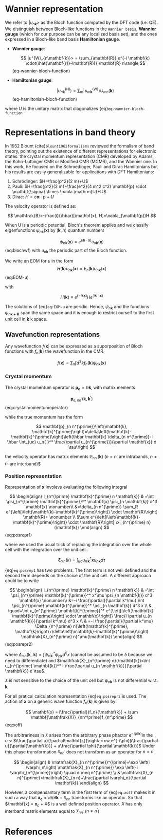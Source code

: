 # Wannier representation
We refer to $|u_{n\mathbf{k}}>$ as the Bloch function computed by the DFT code (i.e. QE).
We distinguish between Bloch-like functions in the `Wannier basis`, **Wannier gauge** (which for our purpose can be any localized basis set), and the ones expressed in a Bloch-like band basis **Hamiltonian gauge**.

- **Wannier gauge**: 
  
  $$
  |u^{W}_{n\mathbf{k}}> = \sum_{\mathbf{R}} e^{-i \mathbf{k} \cdot(\hat{\mathbf{r}}-\mathbf{R})}|\mathbf{R} n\rangle
  $$ (eq-wannier-bloch-function)
  
- **Hamiltonian gauge**:
  
  $$
    \left|u_{n \mathbf{k}}^{(\mathrm{H})}\right\rangle=\sum_m\left|u_{m \mathbf{k}}^{(\mathrm{W})}\right\rangle U_{m n}(\mathbf{k})
  $$ (eq-hamiltonian-bloch-function)

where $U$ is the unitary matrix that diagonalizes {eq}`eq-wannier-bloch-function` 

# Representations in band theory
In 1962 Blount {cite}`blount1962formalisms` reviewed the formalism of band theory, pointing out the existence of different representations for electronic states: the crystal momentum representation (CMR) developed by Adams, the Kohn-Luttinger CMR or Modified CMR (MCMR), and the Wannier one.
In this work, he focused on the Schroedinger, Pauli and Dirac Hamiltonians but his results are easily generalizable for applications with DFT Hamiltonians:

 1) Schrödinger: $H=\frac{p^2}{2 m}+U$
 2) Pauli: $H=\frac{p^2}{2 m}+\frac{e^2}{4 m^2 c^2} \mathbf{p} \cdot \mathbf{\sigma} \times \nabla \mathrm{U}+U$
 3) Dirac: $H=c \boldsymbol{\alpha} \cdot \mathrm{p}+U$

The velocity operator is defined as:

$$
\mathfrak{B}=-\frac{i}{\hbar}[\mathbf{x}, H]=\nabla_{\mathbf{p}}H
$$

When U is a periodic potential, Bloch's theorem applies and we classify eigenfunctions $\psi_{n\mathbf{k}}(\mathbf{x})$ by ($\mathbf{k}, n$) quantum numbers

$$
\psi_{n \mathbf{k}}(\mathbf{x})=e^{(i \mathbf{k} \cdot \mathbf{x})} u_{n \mathbf{k}}(\mathbf{x})
$$ (eq:blochwf)
with $u_{n\mathbf{k}}$ the periodic part of the Bloch function.

We write an EOM for $u$ in the form
$$
H(\mathbf{k}) u_{n \mathbf{k}}(\mathbf{x})=E_n(\mathbf{k}) u_{n \mathbf{k}}(\mathbf{x})
$$ (eq:EOM-u)

with

$$
H(\mathbf{k}) \equiv e^{(-i \mathbf{k} \mathbf{x})} H e^{(i \mathbf{k} \cdot \mathbf{x})}
$$

The solutions of {eq}`eq:EOM-u` are peridic. Hence, $\psi_{n\mathbf{k}}$ and the functions $\psi_{n\mathbf{k+K}}$ span the same space and it is enough
to restrict ourself to the first unit cell in $\mathbf{k}$ k space.

## Wavefunction representations
Any wavefunction $f(\mathbf{x})$ can be expressed as a suporposition of Bloch functions with $f_{n}(\mathbf{k})$ the wavefunction in the CMR.

$$
f(\mathbf{x})=\sum_n \int d^3 k f_n(\mathbf{k}) \psi_{n \mathbf{k}}(\mathbf{x})
$$

### Crystal momentum
The crystal momentum operator is $\mathbf{p_e} = \hbar \mathbf{k}$, with matrix elements

$$
\mathbf{p}_{e,nn^\prime}(\mathbf{k},\mathbf{k^\prime})
$$ (eq:crystalmomentumoperator)

while the true momentum has the form

$$
\mathbf{p}_{n n^{\prime}}\left(\mathbf{k}, \mathbf{k}^{\prime}\right)=\delta\left(\mathbf{k}-\mathbf{k}^{\prime}\right)\left(\hbar \mathbf{k} \delta_{n n^{\prime}}-i \hbar \int_{uc} u_n{ }^* \frac{\partial u_{n^{\prime}}}{\partial \mathbf{x}} d \tau\right)
$$

the velocity operator has matrix elements $\mathfrak{B}_{nn\prime}(\mathbf{k})$ ($n=n\prime$ are intrabands, $n\neq n^\prime$ are interband)$

### Position representation
Representation of $\mathbf{x}$ involevs evaluating the following integral

$$
\begin{align}
I_{n^{\prime} \mathbf{k}^{\prime} n \mathbf{k}} & =\int \psi_{n^{\prime} \mathbf{k}^{\prime}}^* \mathbf{x} \psi_{n \mathbf{k}} d^3 \mathbf{x} \nonumber\\
&=\delta_{n n^{\prime}} \sum_R e^{\left[i\left(\mathbf{k}-\mathbf{k}^{\prime}\right)} \cdot \mathbf{R}\right] \mathbf{R}+ \nonumber \\
&\sum e^{\left[i\left(\mathbf{k}-\mathbf{k}^{\prime}\right)} \cdot \mathbf{R}\right] \xi_{n^{\prime} n}(\mathbf{k})
\end{align}
$$ (eq:posrepr1)

where we used the usual trick of replacing the integration over the whole cell with the integration over the unit cell.

$$
\mathbf{\xi}_{n^{\prime} n}(k)=\int_{uc} u_{n^{\prime} \mathbf{k}}^* \mathbf{x} u_{n \mathbf{k}} d \tau
$$

{eq}`eq:posrep1` has two problems. The first term is not well defined and the second term depends on the choice of the unit cell.
A different approach could be to write

$$
\begin{align}
I_{n^{\prime} \mathbf{k}^{\prime} n \mathbf{k}} & =\int \psi_{n^{\prime} \mathbf{k}^{\prime}}^* x^\mu \psi_{n \mathbf{k}} d^3 \mathbf{x} \nonumber\\
&=-i \frac{\partial}{\partial k^\mu} \int \psi_{n^{\prime} \mathbf{k}^{\prime}}^* \psi_{n \mathbf{k}} d^3 x \\
& \quad+\int u_{n^{\prime} \mathbf{k}^{\prime}}^* e^{\left[i\left(\mathbf{k}-\mathbf{k}^{\prime}\right) \cdot \mathbf{x}\right]} \frac{i \partial u_{n \mathbf{k}}}{\partial k^\mu} d^3 x \\
& =-i \frac{\partial}{\partial k^\mu} \Delta_{n^{\prime} n}\left(\mathbf{k}^{\prime}, \mathbf{k}\right)+\delta\left(\mathbf{k}-\mathbf{k}^{\prime}\right) \mathfrak{X}_{n^{\prime} n}^\mu(\mathbf{k})
\end{align}
$$ (eq:posrepr2)

where $\Delta_{n^{\prime} n}\left(\mathbf{k}^{\prime}, \mathbf{k}\right)=\int \psi_{x^{\prime} \mathbf{k}^{\prime}}^* \psi_{n \mathbf{k}} d^8 x$ (cannot be assumed to be $\delta$ because we need to differentiate) and $\mathfrak{X}_{n^{\prime} n}(\mathbf{k})=\int u_{n^{\prime} \mathbf{k}}^* i \frac{\partial u_{n \mathbf{k}}}{\partial \mathbf{k}} d \tau$.

$\mathfrak{X}$ is not sensitive to the choice of the unit cell but $\psi_{n\mathbf{k}}$ is not differential w.r.t. $\mathbf{k}$

For all pratical calculation representation {eq}`eq:posrepr2` is used.
The action of $\mathbf{x}$ on a generic wave function $f_n(\mathbf{k})$ is given by:

$$
\mathbf{x} = i\frac{\partial}{f_n}{\mathbf{k}} + \sum \mathbf{\mathfrak{X}}_{nn^\prime}f_{n^\prime}
$$ (eq:xoff)

The arbitrariness in $\mathfrak{X}$ arises from the arbitrary phase phactor $e^{-i\phi(\mathbf{k})}$in the $u's$: $i\frac{\partial u}{\partial\mathbf{k}}\rightarrow e^{-i\phi}(i\frac{\partial u}{\partial{\mathbf{k}}} + u\frac{\partial \phi}{\partial \mathbf{k}})$
Under this phase transformation $\mathfrak{X}_{nn^\prime}$ does not transform as an operator for $n = n^\prime$.

$$
\begin{align}
& \mathfrak{X}_{n n^{\prime}}^{\prime}=\exp \left(i \varphi_n\right) \mathfrak{X}_{n n^{\prime}} \exp \left(-i \varphi_{n^{\prime}}\right) \quad n \neq n^{\prime} \\
& \mathfrak{X}_{n n}^{\prime}=\mathfrak{X}_{n n}+\frac{\partial \varphi_n}{\partial \mathbf{k}}
\end{align}
$$

However, a compensantory term in the first term of {eq}`eq:xoff` makes it in such a way that $\mathbf{x_c} = i\partial/\partial\mathbf{k} + \mathfrak{X}_{nn}$ transforms like an operator. So that $\mathbf{x} = $\mathbf{x}_c$ + X$ is a well defined position operator.
$X$ has only interband matrix elements equal to $\mathfrak{X}_{nn^\prime}$ ($n\neq n^\prime$)

# References

```{bibliography}
